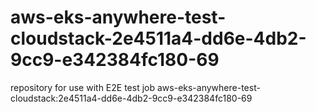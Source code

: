 # aws-eks-anywhere-test-cloudstack-2e4511a4-dd6e-4db2-9cc9-e342384fc180-69
repository for use with E2E test job aws-eks-anywhere-test-cloudstack:2e4511a4-dd6e-4db2-9cc9-e342384fc180-69
